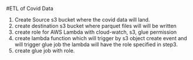 #ETL of Covid Data

1) Create Source s3 bucket where the covid data will land.  
2) create destination s3 bucket where parquet files will will be written 
3) create role for AWS Lambda with cloud-watch, s3, glue permission 
4) create lambda function which will trigger by s3 object create event and will trigger glue job the lambda will have the role specified in step3. 
5) create glue job with role.   